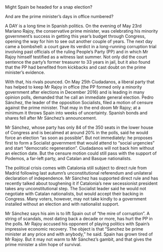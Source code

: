Might Spain be headed for a snap election?

And are the prime minister’s days in office numbered?

A DAY is a long time in Spanish politics. On the evening of May 23rd Mariano Rajoy, the conservative prime minister, was celebrating his minority government’s success in getting this year’s budget through Congress, opening the way for him to see out another couple of years. The next day came a bombshell: a court gave its verdict in a long-running corruption trial involving past officials of the ruling People’s Party (PP) and in which Mr Rajoy himself testified as a witness last summer. Not only did the court sentence the party’s former treasurer to 33 years in jail, but it also found that the PP had benefited from kickbacks and cast doubt on the prime minister’s evidence.

With that, his rivals pounced. On May 25th Ciudadanos, a liberal party that has helped to keep Mr Rajoy in office (the PP formed only a minority government after elections in December 2016) and is leading in many opinion polls, demanded that he call an immediate general election. Pedro Sánchez, the leader of the opposition Socialists, filed a motion of censure against the prime minister. That may in the end doom Mr Rajoy; at a minimum it throws Spain into weeks of uncertainty. Spanish bonds and shares fell after Mr Sánchez’s announcement.

Mr Sánchez, whose party has only 84 of the 350 seats in the lower house of Congress and is becalmed at around 20% in the polls, said he would force an election “as soon as possible”. But not immediately: he proposes first to form a Socialist government that would attend to “social urgencies” and start “democratic regeneration”. Ciudadanos will not back him without an election date. But the censure motion could still pass with the support of Podemos, a far-left party, and Catalan and Basque nationalists.

The political crisis comes with Catalonia still subject to direct rule from Madrid following last autumn’s unconstitutional referendum and unilateral declaration of independence. Mr Sánchez has supported direct rule and has recently talked about toughening it if Catalonia’s new secessionist president takes any unconstitutional step. The Socialist leader said he would not negotiate with Catalan nationalists, but would accept their backing in Congress. Many voters, however, may not take kindly to a government installed without an election and with nationalist support.

Mr Sánchez says his aim is to lift Spain out of “the mire of corruption”. A string of scandals, most dating back a decade or more, has hurt the PP in the polls. Mr Rajoy accused his opponent of playing politics with Spain’s impressive economic recovery. The object is that “Sanchez be prime minister at any price and with anybody,” he said. Spain has grown tired of Mr Rajoy. But it may not warm to Mr Sánchez’s gambit, and that gives the prime minister a slim hope of survival.